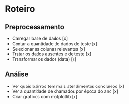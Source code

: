 # Roteiro

## Preprocessamento
- Carregar base de dados [x]
- Contar a quantidade de dados de teste [x]
- Selecionar as colunas relevantes [x]
- Tratar os dados ausentes e de teste [x]
- Transformar os dados (data) [x]

## Análise
- Ver quais bairros tem mais atendimentos concluídos [x]
- Ver a quantidade de chamados por época do ano [x]
- Criar graficos com matplotlib [x]